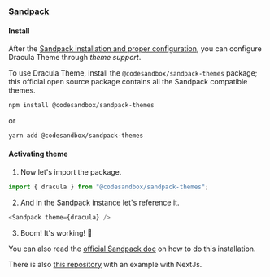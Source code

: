 ### [Sandpack](https://sandpack.codesandbox.io)

#### Install

After the [Sandpack installation and proper configuration](https://sandpack.codesandbox.io/docs/getting-started/install), you can configure Dracula Theme through _theme support_.

To use Dracula Theme, install the `@codesandbox/sandpack-themes` package; this official open source package contains all the Sandpack compatible themes.

```bash
npm install @codesandbox/sandpack-themes
```

or

```bash
yarn add @codesandbox/sandpack-themes
```

#### Activating theme

1. Now let's import the package.

```js
import { dracula } from "@codesandbox/sandpack-themes";
```

2. And in the Sandpack instance let's reference it.

```js
<Sandpack theme={dracula} />
```

3. Boom! It's working! 🦇

You can also read the [official Sandpack doc](https://sandpack.codesandbox.io/docs/getting-started/themes) on how to do this installation.

There is also [this repository](https://github.com/luxonauta/dracula-themed-sandpack-example) with an example with NextJs.
